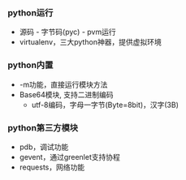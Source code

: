 ### python运行

- 源码 - 字节码(pyc) - pvm运行
- virtualenv，三大python神器，提供虚拟环境



### python内置

- -m功能，直接运行模块方法
- Base64模块, 支持二进制编码
  - utf-8编码，字母一字节(Byte=8bit)，汉字(3B)



### python第三方模块

- pdb，调试功能
- gevent，通过greenlet支持协程
- requests，网络功能